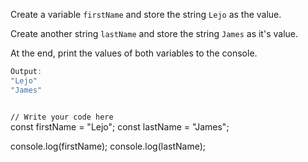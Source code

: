 Create a variable `firstName` and store the string `Lejo` as the value.

Create another string `lastName` and store the string `James` as it's value.

At the end, print the values of both variables to the console.

```js
Output:
"Lejo"
"James"
```

<codeblock language="javascript" type="exercise" testMode="fixedInput">
<code>
// Write your code here
</code>
<solution>
const firstName = "Lejo";
const lastName = "James";

console.log(firstName);
console.log(lastName);
</solution>
</codeblock>
